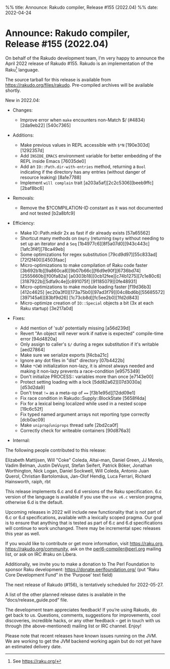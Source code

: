 %% title: Announce: Rakudo compiler, Release #155 (2022.04)
%% date: 2022-04-24

# Announce: Rakudo compiler, Release #155 (2022.04)

On behalf of the Rakudo development team, I’m very happy to announce the
April 2022 release of Rakudo #155. Rakudo is an implementation of
the Raku[^1] language.

The source tarball for this release is available from
<https://rakudo.org/files/rakudo>.
Pre-compiled archives will be available shortly.

New in 2022.04:

+ Changes:
    + Improve error when `make` encounters non-Match $/ (#4834) [2da9eb22]
      [540c7365]

+ Additions:
    + Make previous values in REPL accessible with `$*N` [190e303d][1292357d]
    + Add `INSIDE_EMACS` environment variable for better embedding of the REPL
      inside Emacs [76035de0]
    + Add an `IO::Path.dir-with-entries` method, returning a `Bool` indicating
      if the directory has any entries (without danger of resource leaking)
      [8a1e7788]
    + Implement `will complain` trait [a203a5af][2c2c5306][beeb9ffc][2baf8bc6]

+ Removals:
    + Remove the $?COMPILATION-ID constant as it was not documented and not
      tested [b2a8bfc9]

+ Efficiency:
    + Make IO::Path.mkdir 2x as fast if dir already exists [57a65562]
    + Shortcut many methods on `Empty` (returning `Empty` without needing
      to set up an iterator and a `Seq` [1b4977c6][8f5a07d0][943c443c]
      [1afc3f4f][78ca49eb]
    + Some optimizations for regex substitution [79cd9d97][55c833ad]
      [72f2f400][4503faac]
    + Micro-optimizations to make compilation of Raku code faster
      [3b692b1b][9a860ca8][9b07b66c][f6d9e90f][6736bd74][2555660b][f00fa82a]
      [a0303b18][0cb12fee][c74b1275][7c1e80c6][3187922b][5dfa9c4e][c891075f]
      [91185079][0fe48931]
    + Micro-optimizations to make module loading faster [f19d36b3][412c4625]
      [ec20a3f0][173a75b0][97ad3f79][04c8bd6b][55685572][397145a6][83bf9d26]
      [1c73cb8d][fc5ee2b0][1fd2d843]
    + Micro-optimize creation of `IO::Special` objects a bit (3x at each
      Raku startup) [3e217a0d]

+ Fixes:
    + Add mention of 'sub' potentially missing [a56d239d]
    + Revert "An object will never work if native is expected" compile-time
      error [94d4820a]
    + Only assign to caller's `$/` during a regex substitution if it's
      writable [aed27864]
    + Make sure we serialize exports [f4cba21c]
    + Ignore any dot files in "dist" directory [07b4422b]
    + Make `*CWD` initialization non-lazy, it is almost always needed and
      making it non-lazy prevents a race-condition [e9575349]
    + Don't initialize PROCESS:: variables more than once [e7143e00]
    + Protect setting loading with a lock [5dd82a62][07d3030a][d53d2da9]
    + Don't treat `!=` as a meta-op of `==` [f3b1e95d][12dd09e1]
    + Fix race condition in Rakudo::Supply::BlockState [5658f4da]
    + Fix for a lexical being localized while used in a nested scope [19c6c52f]
    + Fix typed named argument arrays not reporting type correctly [dcb0ac09]
    + Make `uniprop`/`uniprops` thread safe [2bd2ca0f]
    + Correctly check for writeable containers [90d876a3]

+ Internal:

The following people contributed to this release:

Elizabeth Mattijsen, Will "Coke" Coleda, Altai-man, Daniel Green, JJ Merelo,
Vadim Belman, Justin DeVuyst, Stefan Seifert, Patrick Böker,
Jonathan Worthington, Nick Logan, Daniel Sockwell, Will Coleda,
Antonio Juan Querol, Christian Bartolomäus, Jan-Olof Hendig, Luca Ferrari,
Richard Hainsworth, raiph, rbt

This release implements 6.c and 6.d versions of the Raku specification.
6.c version of the language is available if you use the `use v6.c`
version pragma, otherwise 6.d is the default.

Upcoming releases in 2022 will include new functionality that is not
part of 6.c or 6.d specifications, available with a lexically scoped
pragma. Our goal is to ensure that anything that is tested as part of
6.c and 6.d specifications will continue to work unchanged. There may
be incremental spec releases this year as well.

If you would like to contribute or get more information, visit
<https://raku.org>, <https://rakudo.org/community>, ask on the
<perl6-compiler@perl.org> mailing list, or ask on IRC #raku on Libera.

Additionally, we invite you to make a donation to The Perl Foundation
to sponsor Raku development: <https://donate.perlfoundation.org/>
(put “Raku Core Development Fund” in the ‘Purpose’ text field)

The next release of Rakudo (#156), is tentatively scheduled for 2022-05-27.

A list of the other planned release dates is available in the
“docs/release_guide.pod” file.

The development team appreciates feedback! If you’re using Rakudo, do
get back to us. Questions, comments, suggestions for improvements, cool
discoveries, incredible hacks, or any other feedback – get in touch with
us through (the above-mentioned) mailing list or IRC channel. Enjoy!

Please note that recent releases have known issues running on the JVM.
We are working to get the JVM backend working again but do not yet have
an estimated delivery date.

[^1]: See <https://raku.org/>

